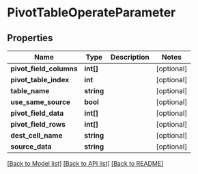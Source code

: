 # PivotTableOperateParameter

## Properties
Name | Type | Description | Notes
------------ | ------------- | ------------- | -------------
**pivot_field_columns** | **int[]** |  | [optional] 
**pivot_table_index** | **int** |  | [optional] 
**table_name** | **string** |  | [optional] 
**use_same_source** | **bool** |  | [optional] 
**pivot_field_data** | **int[]** |  | [optional] 
**pivot_field_rows** | **int[]** |  | [optional] 
**dest_cell_name** | **string** |  | [optional] 
**source_data** | **string** |  | [optional] 

[[Back to Model list]](../README.md#documentation-for-models) [[Back to API list]](../README.md#documentation-for-api-endpoints) [[Back to README]](../README.md)


